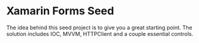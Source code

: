 Xamarin Forms Seed
================

The idea behind this seed project is to give you a great starting point. The solution includes IOC, MVVM, HTTPClient and a couple essential controls.
